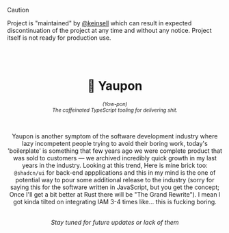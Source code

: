 > [!CAUTION]  
> Project is "maintained" by [@keinsell](https://github.com/keinsell) which can result in expected discontinuation of
> the project at any time and without any notice. Project itself is not ready for production use.

<br>
<br>

<center>
  <h1 align="center">🌿 Yaupon</h1>
<p align="center"><sub><em>(Yow-pon)<br>The caffeinated TypeScript tooling for delivering shit.</em></sub></p>

</center>

<br>

<p align="center"> Yaupon is another symptom of the software development industry
where lazy incompetent people trying to avoid their boring work,
today's 'boilerplate'
is something
that few years ago we were complete product
that was sold to customers
—
we archived incredibly quick growth in my last
years in the industry.
Looking at this trend,
Here is mine brick too: <code>@shadcn/ui</code> for back-end appplications
and this in my mind is the one of potential way to pour some additional release to the industry
(sorry for saying this for the software written in JavaScript, but you get the concept; Once I'll get 
a bit better at Rust there will be "The Grand Rewrite"). I mean I got kinda tilted on integrating IAM
3-4 times like... this is fucking boring.

<br>
<br>


<p align="center"><em>Stay tuned for future updates or lack of them</em></p>
